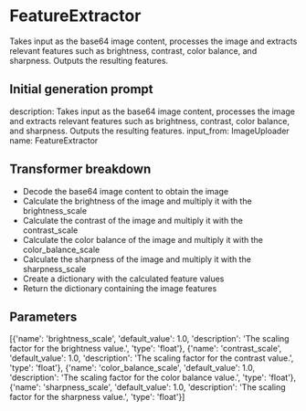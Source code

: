 
# FeatureExtractor

Takes input as the base64 image content, processes the image and extracts relevant features such as brightness, contrast, color balance, and sharpness. Outputs the resulting features.

## Initial generation prompt
description: Takes input as the base64 image content, processes the image and extracts
  relevant features such as brightness, contrast, color balance, and sharpness. Outputs
  the resulting features.
input_from: ImageUploader
name: FeatureExtractor


## Transformer breakdown
- Decode the base64 image content to obtain the image
- Calculate the brightness of the image and multiply it with the brightness_scale
- Calculate the contrast of the image and multiply it with the contrast_scale
- Calculate the color balance of the image and multiply it with the color_balance_scale
- Calculate the sharpness of the image and multiply it with the sharpness_scale
- Create a dictionary with the calculated feature values
- Return the dictionary containing the image features

## Parameters
[{'name': 'brightness_scale', 'default_value': 1.0, 'description': 'The scaling factor for the brightness value.', 'type': 'float'}, {'name': 'contrast_scale', 'default_value': 1.0, 'description': 'The scaling factor for the contrast value.', 'type': 'float'}, {'name': 'color_balance_scale', 'default_value': 1.0, 'description': 'The scaling factor for the color balance value.', 'type': 'float'}, {'name': 'sharpness_scale', 'default_value': 1.0, 'description': 'The scaling factor for the sharpness value.', 'type': 'float'}]

        